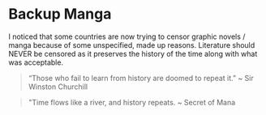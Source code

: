 # Backup Manga

I noticed that some countries are now trying to censor graphic novels / manga because of some unspecified, made up reasons. Literature should NEVER be censored as it preserves the history of the time along with what was acceptable.

> “Those who fail to learn from history are doomed to repeat it.” ~ Sir Winston Churchill

> "Time flows like a river, and history repeats. ~ Secret of Mana
